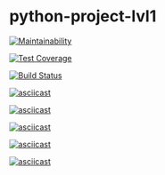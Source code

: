 # python-project-lvl1

[![Maintainability](https://api.codeclimate.com/v1/badges/4b38f9330652f0c66506/maintainability)](https://codeclimate.com/github/PoBidauGustang/python-project-lvl1/maintainability)

[![Test Coverage](https://api.codeclimate.com/v1/badges/4b38f9330652f0c66506/test_coverage)](https://codeclimate.com/github/PoBidauGustang/python-project-lvl1/test_coverage)

[![Build Status](https://travis-ci.com/PoBidauGustang/python-project-lvl1.svg?branch=master)](https://travis-ci.com/PoBidauGustang/python-project-lvl1)

[![asciicast](https://asciinema.org/a/cdGd6m5h4cBwY3kQCJkePFocG.svg)](https://asciinema.org/a/cdGd6m5h4cBwY3kQCJkePFocG)

[![asciicast](https://asciinema.org/a/8x5HCKKnzGfupIKGVe5C20OKp.svg)](https://asciinema.org/a/8x5HCKKnzGfupIKGVe5C20OKp)

[![asciicast](https://asciinema.org/a/Rpl6I7LwVd6XsddvBY9jAoJcJ.svg)](https://asciinema.org/a/Rpl6I7LwVd6XsddvBY9jAoJcJ)

[![asciicast](https://asciinema.org/a/iSfZ6AgdyjGHm47oVlE9VAgkp.svg)](https://asciinema.org/a/iSfZ6AgdyjGHm47oVlE9VAgkp)

[![asciicast](https://asciinema.org/a/wiprXzzlGanQo9jNYO1v5kEBr.svg)](https://asciinema.org/a/wiprXzzlGanQo9jNYO1v5kEBr)